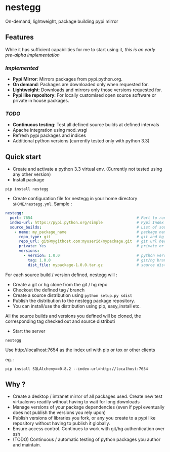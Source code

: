 # nestegg

On-demand, lightweight, package building pypi mirror

## Features 

While it has sufficient capabilities for me to start using it, _this is an early pre-alpha implementation_

### _Implemented_
* **Pypi Mirror**: Mirrors packages from pypi.python.org. 
* **On demand**: Packages are downloaded only when requested for. 
* **Lightweight**: Downloads and mirrors only those versions requested for.
* **Pypi like repository**: For locally customised open source software or private in house packages.

### _TODO_

* **Continuous testing**: Test all defined source builds at defined intervals
* Apache integration using mod\_wsgi
* Refresh pypi packages and indices
* Additional python versions (currently tested only with python 3.3)

## Quick start

* Create and activate a python 3.3 virtual env. (Currently not tested using any other version)
* Install package

```
pip install nestegg
```

* Create configuration file for nestegg in your home directory `$HOME/nestegg.yml`. Sample :

```yaml
nestegg:
  port: 7654                                              # Port to run on
  index-url: https://pypi.python.org/simple               # Pypi Index URL
  source_builds:                                          # List of source builds
    - name: my_package_name                               # package name
      repo_type: git                                      # git and hg supported
      repo_url: git@mygithost.com:myuserid/mypackage.git  # git url here
      private: Yes                                        # private or public
      versions:
        - version: 1.0.0                                  # python version
          tag: 1.0.0                                      # git/hg branch/tag name
          dist_file: mypackage-1.0.0.tar.gz               # source dist file name
```

For each source build / version defined, nestegg will :
* Create a git or hg clone from the git / hg repo
* Checkout the defined tag / branch
* Create a source distribution using `python setup.py sdist`
* Publish the distribution to the nestegg package repository. 
* You can install/use the distribution using pip, easy_install etc.

All the source builds and versions you defined will be cloned, the corresponding tag checked out and source distributi

* Start the server

```
nestegg
```

Use http://localhost:7654 as the index url with pip or tox or other clients

eg. :

```
pip install SQLAlchemy==0.8.2 --index-url=http://localhost:7654 
```


## Why ?

* Create a desktop / intranet mirror of all packages used. Create new test virtualenvs readily without having to wait for long downloads
* Manage versions of your package dependencies (even if pypi eventually does not publish the versions you rely upon)
* Publish versions of libraries you fork, or any you create to a pypi like repository without having to publish it globally.
* Ensure access control. Continues to work with git/hg authentication over ssh
* (TODO) Continuous / automatic testing of python packages you author and maintain.
